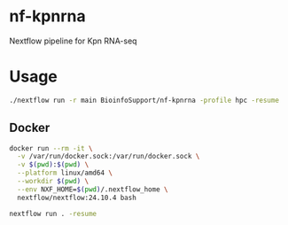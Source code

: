 # nf-kpnrna
Nextflow pipeline for Kpn RNA-seq


# Usage

```bash
./nextflow run -r main BioinfoSupport/nf-kpnrna -profile hpc -resume
```

## Docker 
```bash
docker run --rm -it \
  -v /var/run/docker.sock:/var/run/docker.sock \
  -v $(pwd):$(pwd) \
  --platform linux/amd64 \
  --workdir $(pwd) \
  --env NXF_HOME=$(pwd)/.nextflow_home \
  nextflow/nextflow:24.10.4 bash
```

```bash
nextflow run . -resume
```


